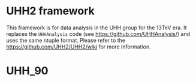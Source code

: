 # UHH2 framework

This framework is for data analysis in the UHH group for the 13TeV era.
It replaces the `UHHAnalysis` code (see https://github.com/UHHAnalysis/) and
uses the same ntuple format. Please refer to the https://github.com/UHH2/UHH2/wiki for more information.
# UHH_90
